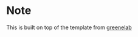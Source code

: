 # Note 

This is built on top of the template from [greenelab](https://github.com/greenelab/lab-website-template)
